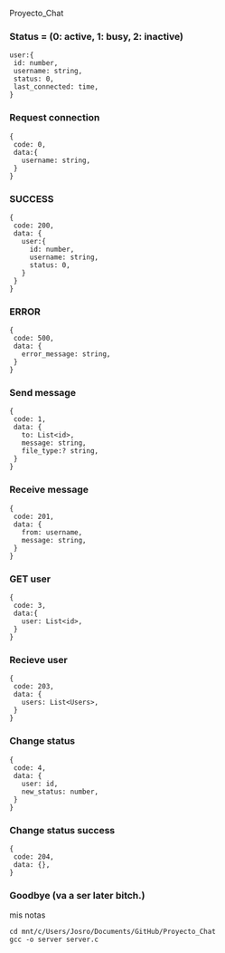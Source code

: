 Proyecto_Chat

### Status = (0: active, 1: busy, 2: inactive)
```
user:{
 id: number,
 username: string,
 status: 0,
 last_connected: time,
}
```

### Request connection
```
{
 code: 0,
 data:{
   username: string,
 }
}
```

### SUCCESS
```
{
 code: 200,
 data: {
   user:{
     id: number,
     username: string,
     status: 0,
   }
 }
}
```

### ERROR
```
{
 code: 500,
 data: {
   error_message: string,
 }
}
```

### Send message
```
{
 code: 1,
 data: {
   to: List<id>,
   message: string,
   file_type:? string,
 }
}
```

### Receive message
```
{
 code: 201,
 data: {
   from: username,
   message: string,
 }
}
```

### GET user
```
{
 code: 3,
 data:{
   user: List<id>,
 }
}
```

### Recieve user
```
{
 code: 203,
 data: {
   users: List<Users>,
 }
}
```

### Change status
```
{
 code: 4,
 data: {
   user: id,
   new_status: number,
 }
}
```

### Change status success
```
{
 code: 204,
 data: {},
}
```
### Goodbye (va a ser later bitch.)

mis notas
```
cd mnt/c/Users/Josro/Documents/GitHub/Proyecto_Chat
gcc -o server server.c
```